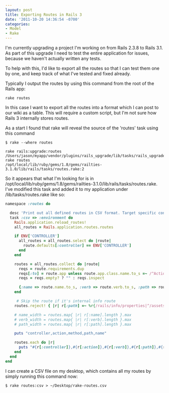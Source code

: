 ```yaml
---
layout: post
title: Exporting Routes in Rails 3
date: '2011-10-20 14:36:54 -0700'
categories:
- Model
- Rake
---
```


I'm currently upgrading a project I'm working on from Rails 2.3.8 to Rails 3.1.
As part of this upgrade I need to test the entire application for issues,
because we haven't actually written any tests.

To help with this, I'd like to export all the routes so that I can test them
one by one, and keep track of what I've tested and fixed already.

Typically I output the routes by using this command from the root of the Rails
app:

``` shell
rake routes
```

In this case I want to export all the routes into a format which I can post to
our wiki as a table. This will require a custom script, but I'm not sure how
Rails 3 internally stores routes.

As a start I found that rake will reveal the source of the 'routes' task using
this command

``` shell
$ rake --where routes

rake rails:upgrade:routes           /Users/jason/myapp/vendor/plugins/rails_upgrade/lib/tasks/rails_upgrade_tasks.rake:27
rake routes                         /opt/local/lib/ruby/gems/1.8/gems/railties-3.1.0/lib/rails/tasks/routes.rake:2
```

So it appears that what I'm looking for is in
/opt/local/lib/ruby/gems/1.8/gems/railties-3.1.0/lib/rails/tasks/routes.rake.
I've modified this task and added it to my application under
/lib/tasks/routes.rake like so:

``` ruby
namespace :routes do

  desc 'Print out all defined routes in CSV format. Target specific controller with CONTROLLER=x.'
  task :csv => :environment do
    Rails.application.reload_routes!
    all_routes = Rails.application.routes.routes

    if ENV['CONTROLLER']
      all_routes = all_routes.select do |route|
        route.defaults[:controller] == ENV['CONTROLLER']
      end
    end

    routes = all_routes.collect do |route|
      reqs = route.requirements.dup
      reqs[:to] = route.app unless route.app.class.name.to_s =~ /^ActionDispatch::Routing/
      reqs = reqs.empty? ? "" : reqs.inspect

      {:name => route.name.to_s, :verb => route.verb.to_s, :path => route.path, :controller => route.requirements[:controller], :action => route.requirements[:action]}
    end

     # Skip the route if it's internal info route
    routes.reject! { |r| r[:path] =~ %r{/rails/info/properties|^/assets} }

    # name_width = routes.map{ |r| r[:name].length }.max
    # verb_width = routes.map{ |r| r[:verb].length }.max
    # path_width = routes.map{ |r| r[:path].length }.max

    puts "controller,action,method,path,name"

    routes.each do |r|
      puts "#{r[:controller]},#{r[:action]},#{r[:verb]},#{r[:path]},#{r[:name]}"
    end
  end
end
```

I can create a CSV file on my desktop, which contains all my routes by simply
running this command now:

``` shell
$ rake routes:csv > ~/Desktop/rake-routes.csv
```
